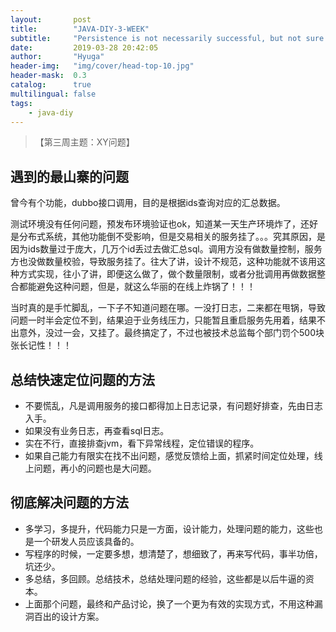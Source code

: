 ```yaml
---
layout:       post
title:        "JAVA-DIY-3-WEEK"
subtitle:     "Persistence is not necessarily successful, but not sure will not succeed."
date:         2019-03-28 20:42:05
author:       "Hyuga"
header-img:   "img/cover/head-top-10.jpg"
header-mask:  0.3
catalog:      true
multilingual: false
tags:
    - java-diy
---
```


>【第三周主题：XY问题】
## 遇到的最山寨的问题

曾今有个功能，dubbo接口调用，目的是根据ids查询对应的汇总数据。

测试环境没有任何问题，预发布环境验证也ok，知道某一天生产环境炸了，还好是分布式系统，其他功能倒不受影响，但是交易相关的服务挂了。。。究其原因，是因为ids数量过于庞大，几万个id丢过去做汇总sql。调用方没有做数量控制，服务方也没做数量校验，导致服务挂了。往大了讲，设计不规范，这种功能就不该用这种方式实现，往小了讲，即便这么做了，做个数量限制，或者分批调用再做数据整合都能避免这种问题，但是，就这么华丽的在线上炸锅了！！！
 
当时真的是手忙脚乱，一下子不知道问题在哪。一没打日志，二来都在甩锅，导致问题一时半会定位不到，结果迫于业务线压力，只能暂且重启服务先用着，结果不出意外，没过一会，又挂了。最终搞定了，不过也被技术总监每个部门罚个500块张长记性！！！
 
## 总结快速定位问题的方法
- 不要慌乱，凡是调用服务的接口都得加上日志记录，有问题好排查，先由日志入手。
- 如果没有业务日志，再查看sql日志。
- 实在不行，直接排查jvm，看下异常线程，定位错误的程序。
- 如果自己能力有限实在找不出问题，感觉反馈给上面，抓紧时间定位处理，线上问题，再小的问题也是大问题。
 
## 彻底解决问题的方法
- 多学习，多提升，代码能力只是一方面，设计能力，处理问题的能力，这些也是一个研发人员应该具备的。
- 写程序的时候，一定要多想，想清楚了，想细致了，再来写代码，事半功倍，坑还少。
- 多总结，多回顾。总结技术，总结处理问题的经验，这些都是以后牛逼的资本。
- 上面那个问题，最终和产品讨论，换了一个更为有效的实现方式，不用这种漏洞百出的设计方案。